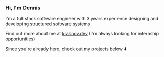 ### Hi, I'm Dennis

I'm a full stack software engineer with 3 years experience designing and developing structured software systems

Find out more about me at [krasnov.dev](https://krasnov.dev) (I'm always looking for internship opportunities)

Since you're already here, check out my projects below ⬇️